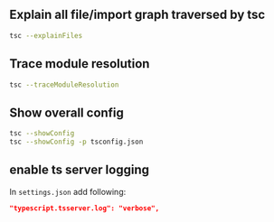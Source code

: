 ## Explain all file/import graph traversed by tsc

```sh
tsc --explainFiles
```

## Trace module resolution

```sh
tsc --traceModuleResolution
```

## Show overall config

```sh
tsc --showConfig
tsc --showConfig -p tsconfig.json
```

## enable ts server logging

In `settings.json` add following:

```json
"typescript.tsserver.log": "verbose",
```

